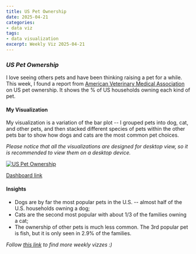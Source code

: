 ```yaml
---
title: US Pet Ownership
date: 2025-04-21
categories:
- data viz
tags:
- data visualization
excerpt: Weekly Viz 2025-04-21
---
```


### *US Pet Ownership*

I love seeing others pets and have been thinking raising a pet for a while. This week, I found a report from [American Veterinary Medical Association](https://www.avma.org/resources-tools/reports-statistics/us-pet-ownership-statistics) on US pet ownership. It shows the % of US households owning each kind of pet.  

#### My Visualization

My visualization is a variation of the bar plot -- I grouped pets into dog, cat, and other pets, and then stacked different species of pets within the other pets bar to show how dogs and cats are the most common pet choices.  

*Please notice that all the visualizations are designed for desktop view, so it is recommended to view them on a desktop device.*  

<div class='tableauPlaceholder' id='viz1745298686096' style='position: relative'>
  <noscript><a href='#'>
    <img alt='US Pet Ownership ' src='https:&#47;&#47;public.tableau.com&#47;static&#47;images&#47;20&#47;20250421USPetOwnership&#47;USPetOwnership&#47;1_rss.png' style='border: none' />
  </a></noscript>
  <object class='tableauViz'  style='display:none;'>
    <param name='host_url' value='https%3A%2F%2Fpublic.tableau.com%2F' /> 
    <param name='embed_code_version' value='3' /> 
    <param name='site_root' value='' />
    <param name='name' value='20250421USPetOwnership&#47;USPetOwnership' />
    <param name='tabs' value='no' />
    <param name='toolbar' value='yes' />
    <param name='static_image' value='https:&#47;&#47;public.tableau.com&#47;static&#47;images&#47;20&#47;20250421USPetOwnership&#47;USPetOwnership&#47;1.png' /> 
    <param name='animate_transition' value='yes' />
    <param name='display_static_image' value='yes' />
    <param name='display_spinner' value='yes' />
    <param name='display_overlay' value='yes' />
    <param name='display_count' value='yes' />
    <param name='language' value='en-US' />
  </object></div>     
  <script type='text/javascript'>           
    var divElement = document.getElementById('viz1745298686096');   
    var vizElement = divElement.getElementsByTagName('object')[0];         
    if ( divElement.offsetWidth > 800 ) { vizElement.style.width='800px';vizElement.style.height='527px';} else if ( divElement.offsetWidth > 500 ) { vizElement.style.width='800px';vizElement.style.height='527px';} else { vizElement.style.width='100%';vizElement.style.height='777px';}         
    var scriptElement = document.createElement('script');       
    scriptElement.src = 'https://public.tableau.com/javascripts/api/viz_v1.js';    
    vizElement.parentNode.insertBefore(scriptElement, vizElement);             
  </script>

[Dashboard link](https://public.tableau.com/views/20250421USPetOwnership/USPetOwnership?:language=en-US&:sid=&:redirect=auth&:display_count=n&:origin=viz_share_link)

#### Insights
* Dogs are by far the most popular pets in the U.S. -- almost half of the U.S. households owning a dog;
* Cats are the second most popular with about 1/3 of the families owning a cat;
* The ownership of other pets is much less common. The 3rd popular pet is fish, but it is only seen in 2.9% of the families.  
  

*Follow [this link](https://yudong-94.github.io/personal-website/data%20viz/WeeklyViz2025/) to find more weekly vizzes :)*
